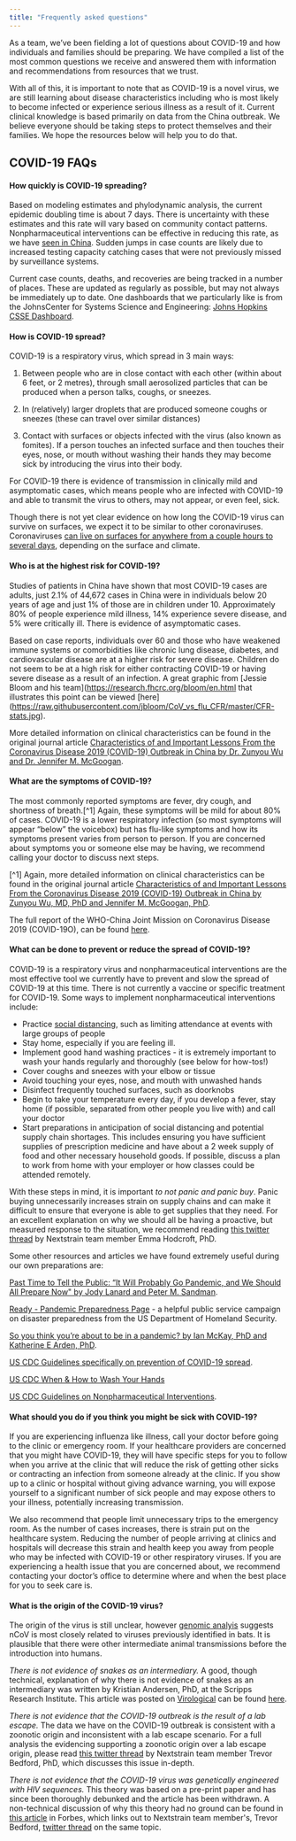 ```yaml
---
title: "Frequently asked questions"
---
```



As a team, we’ve been fielding a lot of questions about COVID-19 and how individuals and families should be preparing. We have compiled a list of the most common questions we receive and answered them with information and recommendations from resources that we trust.

With all of this, it is important to note that as COVID-19 is a novel virus, we are still learning about disease characteristics including who is most likely to become infected or experience serious illness as a result of it. Current clinical knowledge is based primarily on data from the China outbreak. We believe everyone should be taking steps to protect themselves and their families. We hope the resources below will help you to do that.


## COVID-19 FAQs

#### How quickly is COVID-19 spreading?
Based on modeling estimates and phylodynamic analysis, the current epidemic doubling time is about 7 days. There is uncertainty with these estimates and this rate will vary based on community contact patterns. Nonpharmaceutical interventions can be effective in reducing this rate, as we have [seen in China](https://twitter.com/jodigraphics15/status/1232484344872071168?s=20). Sudden jumps in case counts are likely due to increased testing capacity catching cases that were not previously missed by surveillance systems.

Current case counts, deaths, and recoveries are being tracked in a number of places. These are updated as regularly as possible, but may not always be immediately up to date. One dashboards that we particularly like is from the JohnsCenter for Systems Science and Engineering:
[Johns Hopkins CSSE Dashboard](https://gisanddata.maps.arcgis.com/apps/opsdashboard/index.html#/bda7594740fd40299423467b48e9ecf6).

#### How is COVID-19 spread?
COVID-19 is a respiratory virus, which spread in 3 main ways:
1. Between people who are in close contact with each other (within about 6 feet, or 2 metres), through small aerosolized particles that can be produced when a person talks, coughs, or sneezes.

2. In (relatively) larger droplets that are produced someone coughs or sneezes (these can travel over similar distances)

3. Contact with surfaces or objects infected with the virus (also known as fomites). If a person touches an infected surface and then touches their eyes, nose, or mouth without washing their hands they may become sick by introducing the virus into their body.

For COVID-19 there is evidence of transmission in clinically mild and asymptomatic cases, which means people who are infected with COVID-19 and able to transmit the virus to others, may not appear, or even feel, sick.

Though there is not yet clear evidence on how long the COVID-19 virus can survive on surfaces, we expect it to be similar to other coronaviruses. Coronaviruses [can live on surfaces for anywhere from a couple hours to several days](https://www.who.int/news-room/q-a-detail/q-a-coronaviruses), depending on the surface and climate.

#### Who is at the highest risk for COVID-19?
Studies of patients in China have shown that most COVID-19 cases are adults, just 2.1% of 44,672 cases in China were in individuals below 20 years of age and just 1% of those are in children under 10. Approximately 80% of people experience mild illness, 14% experience severe disease, and 5% were critically ill. There is evidence of asymptomatic cases.

Based on case reports, individuals over 60 and those who have weakened immune systems or comorbidities like chronic lung disease, diabetes, and cardiovascular disease are at a higher risk for severe disease. Children do not seem to be at a high risk for either contracting COVID-19 or having severe disease as a result of an infection. A great graphic from [Jessie Bloom and his team](https://research.fhcrc.org/bloom/en.html that illustrates this point can be viewed [here] (https://raw.githubusercontent.com/jbloom/CoV_vs_flu_CFR/master/CFR-stats.jpg).

More detailed information on clinical characteristics can be found in the original journal article [Characteristics of and Important Lessons From the Coronavirus Disease 2019 (COVID-19) Outbreak in China by Dr. Zunyou Wu and Dr. Jennifer M. McGoogan](https://jamanetwork.com/journals/jama/fullarticle/2762130).


#### What are the symptoms of COVID-19?
The most commonly reported symptoms are fever, dry cough, and shortness of breath.[^1] Again, these symptoms will be mild for about 80% of cases. COVID-19 is a lower respiratory infection (so most symptoms will appear “below” the voicebox) but has flu-like symptoms and how its symptoms present varies from person to person. If you are concerned about symptoms you or someone else may be having, we recommend calling your doctor to discuss next steps.

[^1] Again, more detailed information on clinical characteristics can be found in the original journal article [Characteristics of and Important Lessons From the Coronavirus Disease 2019 (COVID-19) Outbreak in China by Zunyou Wu, MD, PhD and Jennifer M. McGoogan, PhD](https://jamanetwork.com/journals/jama/fullarticle/2762130).

The full report of the WHO-China Joint Mission on Coronavirus Disease 2019 (COVID-19O), can be found [here](https://www.who.int/docs/default-source/coronaviruse/who-china-joint-mission-on-covid-19-final-report.pdf).

#### What can be done to prevent or reduce the spread of COVID-19?
COVID-19 is a respiratory virus and nonpharmaceutical interventions are the most effective tool we currently have to prevent and slow the spread of COVID-19 at this time. There is not currently a vaccine or specific treatment for COVID-19. Some ways to implement nonpharmaceutical interventions include:

- Practice [social distancing](https://en.wikipedia.org/wiki/Social_distancing), such as limiting attendance at events with large groups of people
- Stay home, especially if you are feeling ill.
- Implement good hand washing practices - it is extremely important to wash your hands regularly and thoroughly (see below for how-tos!)
- Cover coughs and sneezes with your elbow or tissue
- Avoid touching your eyes, nose, and mouth with unwashed hands
- Disinfect frequently touched surfaces, such as doorknobs
- Begin to take your temperature every day, if you develop a fever, stay home (if possible, separated from other people you live with) and call your doctor
- Start preparations in anticipation of social distancing and potential supply chain shortages. This includes ensuring you have sufficient supplies of prescription medicine and have about a 2 week supply of food and other necessary household goods. If possible, discuss a plan to work from home with your employer or how classes could be attended remotely.

With these steps  in mind, it is important _to not panic and panic buy_. Panic buying unnecessarily increases strain on supply chains and can make it difficult to ensure that everyone is able to get supplies that they need. For an excellent explanation on why we should all be having a proactive, but measured response to the situation, we recommend reading [this twitter thread](https://twitter.com/firefoxx66/status/1233666678841597952?s=20) by Nextstrain team member Emma Hodcroft, PhD.

Some other resources and articles we have found extremely useful during our own preparations are:

[Past Time to Tell the Public: “It Will Probably Go Pandemic, and We Should All Prepare Now" by Jody Lanard and Peter M. Sandman](https://virologydownunder.com/past-time-to-tell-the-public-it-will-probably-go-pandemic-and-we-should-all-prepare-now/).

[Ready - Pandemic Preparedness Page](https://www.ready.gov/pandemic) - a helpful public service campaign on disaster preparedness from the US Department of Homeland Security.

[So you think you’re about to be in a pandemic? by Ian McKay, PhD and Katherine E Arden, PhD](https://virologydownunder.com/so-you-think-youve-about-to-be-in-a-pandemic/).

[US CDC Guidelines specifically on prevention of COVID-19 spread](https://www.cdc.gov/coronavirus/2019-ncov/community/index.html).

[US CDC When & How to Wash Your Hands](https://www.cdc.gov/handwashing/when-how-handwashing.html)

[US CDC Guidelines on Nonpharmaceutical Interventions](https://www.cdc.gov/nonpharmaceutical-interventions/index.html).

#### What should you do if you think you might be sick with COVID-19?
If you are experiencing influenza like illness, call your doctor before going to the clinic or emergency room. If your healthcare providers are concerned that you might have COVID-19, they will have specific steps for you to follow when you arrive at the clinic that will reduce the risk of getting other sicks or contracting an infection from someone already at the clinic. If you show up to a clinic or hospital without giving advance warning, you will expose yourself to a significant number of sick people and may expose others to your illness, potentially increasing transmission.

We also recommend that people limit unnecessary trips to the emergency room. As the number of cases increases, there is strain put on the healthcare system. Reducing the number of people arriving at clinics and hospitals will decrease this strain and health keep you away from people who may be infected with COVID-19 or other respiratory viruses. If you are experiencing a health issue that you are concerned about, we recommend contacting your doctor’s office to determine where and when the best place for you to seek care is.

#### What is the origin of the COVID-19 virus?
The origin of the virus is still unclear, however [genomic analyis](https://virological.org/t/ncovs-relationship-to-bat-coronaviruses-recombination-signals-no-snakes/331) suggests nCoV is most closely related to viruses previously identified in bats. It is plausible that there were other intermediate animal transmissions before the introduction into humans.

*There is not evidence of snakes as an intermediary.* A good, though technical, explanation of why there is not evidence of snakes as an intermediary was written by Kristian Andersen, PhD, at the Scripps Research Institute. This article was posted on [Virological](http://virological.org/) can be found [here](http://virological.org/t/ncov-2019-codon-usage-and-reservoir-not-snakes-v2/339).

*There is not evidence that the COVID-19 outbreak is the result of a lab escape.*
The data we have on the COVID-19 outbreak is consistent with a zoonotic origin and inconsistent with a lab escape scenario. For a full analysis the evidencing supporting a zoonotic origin over a lab escape origin, please read [this twitter thread](https://twitter.com/trvrb/status/1230634136102064128?s=20) by Nextstrain team member Trevor Bedford, PhD, which discusses this issue in-depth.

*There is not evidence that the COVID-19 virus was genetically engineered with HIV sequences.* This theory was based on a pre-print paper and has since been thoroughly debunked and the article has been withdrawn. A non-technical discussion of why this theory had no ground can be found in [this article](https://www.forbes.com/sites/victoriaforster/2020/02/02/no-coronavirus-was-not-bioengineered-to-put-pieces-of-hiv-in-it/#69d44bbc56cb) in Forbes, which links out to Nextstrain team member's, Trevor Bedford, [twitter thread](https://twitter.com/trvrb/status/1223666856923291648?s=20) on the same topic.